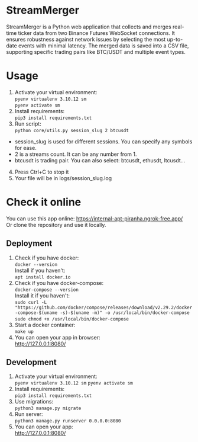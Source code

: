 # StreamMerger
StreamMerger is a Python web application that collects and merges real-time ticker data from two Binance Futures WebSocket connections. It ensures robustness against network issues by selecting the most up-to-date events with minimal latency. The merged data is saved into a CSV file, supporting specific trading pairs like BTC/USDT and multiple event types.

# Usage
1. Activate your virtual environment:  
   `pyenv virtualenv 3.10.12 sm`  
   `pyenv activate sm`
2. Install requirements:  
   `pip3 install requirements.txt`
3. Run script:  
   `python core/utils.py session_slug 2 btcusdt`  
- session_slug is used for different sessions. You can specify any symbols for ease.
- 2 is a streams count. It can be any number from 1.
- btcusdt is trading pair. You can also select: btcusdt, ethusdt, ltcusdt...
4. Press Ctrl+C to stop it
5. Your file will be in logs/session_slug.log

# Check it online
You can use this app online: https://internal-apt-piranha.ngrok-free.app/  
Or clone the repository and use it locally.

## Deployment
1. Check if you have docker:  
`docker --version`  
Install if you haven't:  
`apt install docker.io`
2. Check if you have docker-compose:  
`docker-compose --version`  
Install it if you haven't:  
`sudo curl -L "https://github.com/docker/compose/releases/download/v2.29.2/docker-compose-$(uname -s)-$(uname -m)" -o /usr/local/bin/docker-compose`  
`sudo chmod +x /usr/local/bin/docker-compose`
3. Start a docker container:  
`make up`
4. You can open your app in browser:  
http://127.0.0.1:8080/

## Development
1. Activate your virtual environment:  
`pyenv virtualenv 3.10.12 sm`
`pyenv activate sm`  
2. Install requirements:  
`pip3 install requirements.txt`
3. Use migrations:  
`python3 manage.py migrate`
4. Run server:  
`python3 manage.py runserver 0.0.0.0:8080`
5. You can open your app:  
http://127.0.0.1:8080/
